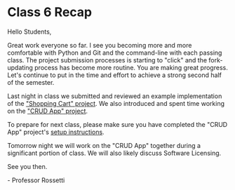 # Class 6 Recap

Hello Students,

Great work everyone so far. I see you becoming more and more comfortable with Python and Git and the command-line with each passing class. The project submission processes is starting to "click" and the fork-updating process has become more routine. You are making great progress. Let's continue to put in the time and effort to achieve a strong second half of the semester.

Last night in class we submitted and reviewed an example implementation of the ["Shopping Cart" project](https://github.com/prof-rossetti/nyu-info-2335-70-201706/blob/master/projects/shopping-cart/project.md#submission-instructions). We also introduced and spent time working on the ["CRUD App" project](https://github.com/prof-rossetti/nyu-info-2335-70-201706/blob/master/projects/crud-app/project.md).

To prepare for next class, please make sure you have completed the "CRUD App" project's [setup instructions](https://github.com/prof-rossetti/nyu-info-2335-70-201706/blob/master/projects/crud-app/project.md#setup).

Tomorrow night we will work on the "CRUD App" together during a significant portion of class. We will also likely discuss Software Licensing.

See you then.

\- Professor Rossetti
